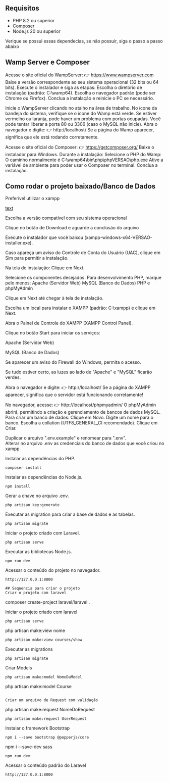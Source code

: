 ## Requisitos

* PHP 8.2 ou superior
* Composer
* Node.js 20 ou superior

Verique se possui essas dependecias, se não possuir, siga o passo a passo abaixo

## Wamp Server e Composer

Acesse o site oficial do WampServer:
👉 https://www.wampserver.com
Baixe a versão correspondente ao seu sistema operacional (32 bits ou 64 bits).
Execute o instalador e siga as etapas:
Escolha o diretório de instalação (padrão: C:\wamp64).
Escolha o navegador padrão (pode ser Chrome ou Firefox).
Conclua a instalação e reinicie o PC se necessário.

Inicie o WampServer clicando no atalho na área de trabalho.
No ícone da bandeja do sistema, verifique se o ícone do Wamp está verde.
Se estiver vermelho ou laranja, pode haver um problema com portas ocupadas.
Você pode tentar liberar a porta 80 ou 3306 (caso o MySQL não inicie).
Abra o navegador e digite:
👉 http://localhost/
Se a página do Wamp aparecer, significa que ele está rodando corretamente.


Acesse o site oficial do Composer:
👉 https://getcomposer.org/
Baixe o instalador para Windows.
Durante a instalação:
Selecione o PHP do Wamp:
O caminho normalmente é C:\wamp64\bin\php\phpVERSAO\php.exe
Ative a variável de ambiente para poder usar o Composer no terminal.
Conclua a instalação.
  
## Como rodar o projeto baixado/Banco de Dados

Preferivel utilizar o xampp

[text](https://www.apachefriends.org)

Escolha a versão compatível com seu sistema operacional

Clique no botão de Download e aguarde a conclusão do arquivo

Execute o instalador que você baixou (xampp-windows-x64-VERSAO-installer.exe).

Caso apareça um aviso do Controle de Conta do Usuário (UAC), clique em Sim para permitir a instalação.

Na tela de instalação: Clique em Next.

Selecione os componentes desejados. Para desenvolvimento PHP, marque pelo menos:
Apache (Servidor Web)
MySQL (Banco de Dados)
PHP e phpMyAdmin

Clique em Next até chegar à tela de instalação.

Escolha um local para instalar o XAMPP (padrão: C:\xampp) e clique em Next.

Abra o Painel de Controle do XAMPP (XAMPP Control Panel).

Clique no botão Start para iniciar os serviços:

Apache (Servidor Web)

MySQL (Banco de Dados)

Se aparecer um aviso do Firewall do Windows, permita o acesso.

Se tudo estiver certo, as luzes ao lado de "Apache" e "MySQL" ficarão verdes.

Abra o navegador e digite:
👉 http://localhost/
Se a página do XAMPP aparecer, significa que o servidor está funcionando corretamente!

No navegador, acesse:
👉 http://localhost/phpmyadmin/
O phpMyAdmin abrirá, permitindo a criação e gerenciamento de bancos de dados MySQL.
Para criar um banco de dados:
Clique em Novo.
Digite um nome para o banco.
Escolha a collation (UTF8_GENERAL_CI recomendado).
Clique em Criar.

Duplicar o arquivo ".env.example" e renomear para ".env".<br>
Alterar no arquivo .env as credenciais do banco de dados que você criou no xampp <br>

Instalar as dependências do PHP.
```
composer install
```

Instalar as dependências do Node.js.
```
npm install
```

Gerar a chave no arquivo .env.
```
php artisan key:generate
```

Executar as migration para criar a base de dados e as tabelas.
```
php artisan migrate
```

Iniciar o projeto criado com Laravel.
```
php artisan serve
```

Executar as bibliotecas Node.js.
```
npm run dev
```

Acessar o conteúdo do projeto no navegador.
```
http://127.0.0.1:8000

## Sequencia para criar o projeto
Criar o projeto com laravel
```
composer create-project laravel/laravel .

Iniciar o projeto criado com laravel
```
php artisan serve
```
php artisan make:view nome
```
php artisan make:view courses/show
```

Executar as migrations
```
php artisan migrate
```

Criar Models
```
php artisan make:model NomeDaModel
```
php artisan make:model Course
```

Criar um arquivo de Request com validação
```
php artisan make:request NomeDoRequest
```
php artisan make:request UserRequest
```
Instalar o framework Bootstrap
```
npm i --save bootstrap @popperjs/core
```
npm i --save-dev sass
```
npm run dev
```

Acessar o conteúdo padrão do Laravel
```
http://127.0.0.1:8000